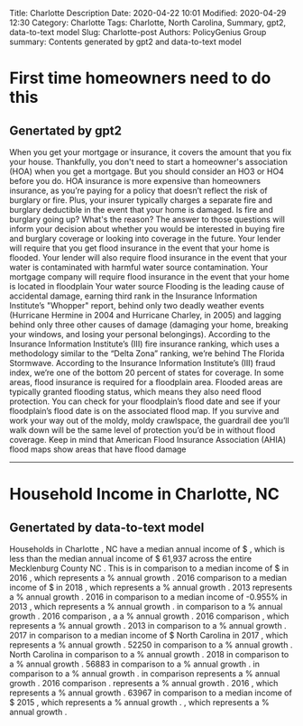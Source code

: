 Title: Charlotte Description
Date: 2020-04-22 10:01
Modified: 2020-04-29 12:30
Category: Charlotte
Tags: Charlotte, North Carolina, Summary, gpt2, data-to-text model
Slug: Charlotte-post
Authors: PolicyGenius Group
summary: Contents generated by gpt2 and data-to-text model
# First time homeowners need to do this
## Genertated by gpt2
When you get your mortgage or insurance, it covers the amount that you fix your house. Thankfully, you don't need to start a homeowner's association (HOA) when you get a mortgage. But you should consider an HO3 or HO4 before you do. HOA insurance is more expensive than homeowners insurance, as you’re paying for a policy that doesn’t reflect the risk of burglary or fire. Plus, your insurer typically charges a separate fire and burglary deductible in the event that your home is damaged.
Is fire and burglary going up? What's the reason? The answer to those questions will inform your decision about whether you would be interested in buying fire and burglary coverage or looking into coverage in the future.
Your lender will require that you get flood insurance in the event that your home is flooded. Your lender will also require flood insurance in the event that your water is contaminated with harmful water source contamination.
Your mortgage company will require flood insurance in the event that your home is located in floodplain
Your water source
Flooding is the leading cause of accidental damage, earning third rank in the Insurance Information Institute’s "Whopper" report, behind only two deadly weather events (Hurricane Hermine in 2004 and Hurricane Charley, in 2005) and lagging behind only three other causes of damage (damaging your home, breaking your windows, and losing your personal belongings).
According to the Insurance Information Institute’s (III) fire insurance ranking, which uses a methodology similar to the “Delta Zona” ranking, we’re behind The Florida Stormwave.
According to the Insurance Information Institute’s (III) fraud index, we’re one of the bottom 20 percent of states for coverage.
In some areas, flood insurance is required for a floodplain area. Flooded areas are typically granted flooding status, which means they also need flood protection. You can check for your floodplain’s flood date and see if your floodplain’s flood date is on the associated flood map.
If you survive and work your way out of the moldy, moldy crawlspace, the guardrail dee you’ll walk down will be the same level of protection you’d be in without flood coverage. Keep in mind that American Flood Insurance Association (AHIA) flood maps show areas that have flood damage
***

# Household Income in Charlotte, NC 
## Genertated by data-to-text model
Households in Charlotte , NC have a median annual income of $ <unk> , which is less than the median annual income of $ 61,937 across the entire Mecklenburg County NC . This is in comparison to a median income of $ <unk> in 2016 , which represents a <unk> % annual growth . 2016 comparison to a median income of $ <unk> in 2018 , which represents a <unk> % annual growth . 2013 represents a <unk> % annual growth . 2016 in comparison to a median income of -0.955% <unk> in 2013 , which represents a <unk> % annual growth . <unk> in comparison to a <unk> % annual growth . 2016 comparison , a <unk> a <unk> % annual growth . 2016 comparison , which represents a <unk> % annual growth . 2013 in comparison to a <unk> % annual growth . 2017 in comparison to a median income of $ North Carolina in 2017 , which represents a <unk> % annual growth . 52250 in comparison to a <unk> % annual growth . North Carolina in comparison to a <unk> % annual growth . 2018 in comparison to a <unk> % annual growth . 56883 in comparison to a <unk> % annual growth . <ent> in comparison to a <unk> % annual growth . <unk> in comparison represents a <unk> % annual growth . 2016 comparison . represents a <unk> % annual growth . 2016 <unk> , which represents a <unk> % annual growth . 63967 in comparison to a median income of $ <unk> <blank> 2015 , which represents a <unk> % annual growth . , which represents a <unk> % annual growth .

